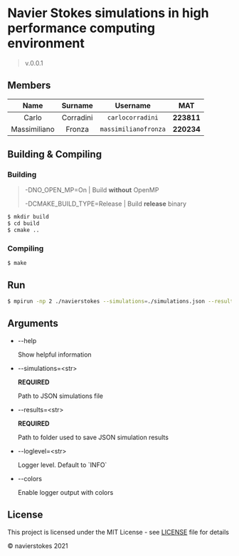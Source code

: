 # Navier Stokes simulations in high performance computing environment

> v.0.0.1

## Members

|     Name     |  Surname  |       Username       |    MAT     |
| :----------: | :-------: | :------------------: | :--------: |
|    Carlo     | Corradini |   `carlocorradini`   | **223811** |
| Massimiliano |  Fronza   | `massimilianofronza` | **220234** |

## Building & Compiling

### Building

> -DNO_OPEN_MP=On | Build **without** OpenMP
> 
> -DCMAKE_BUILD_TYPE=Release | Build **release** binary

```bash
$ mkdir build
$ cd build
$ cmake ..
```

### Compiling

```
$ make
```

## Run

```bash
$ mpirun -np 2 ./navierstokes --simulations=./simulations.json --results=./res --colors --loglevel=DEBUG
```

## Arguments

- --help

  Show helpful information

- --simulations=\<str>

  **REQUIRED**

  Path to JSON simulations file

- --results=\<str>

  **REQUIRED**

  Path to folder used to save JSON simulation results

- --loglevel=\<str>

  Logger level. Default to \`INFO\`

- --colors

  Enable logger output with colors

## License

This project is licensed under the MIT License - see [LICENSE](LICENSE) file for details

&copy; navierstokes 2021
